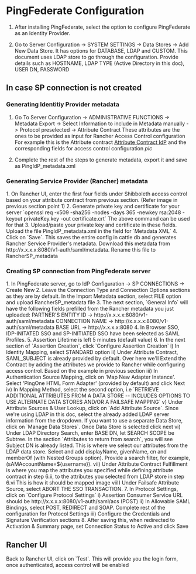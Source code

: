 <h1> PingFederate Configuration </h1>

1. After installing PingFederate, select the option to configure PingFederate as an Identity Provider.

2. Go to Server Configuration -> SYSTEM SETTINGS -> Data Stores -> Add New Data Store. It has options for DATABASE, LDAP and CUSTOM. This document uses LDAP store to go through the configuration. Provide details such as HOSTNAME, LDAP TYPE (Active Directory in this doc), USER DN, PASSWORD

<h2> In case SP connection is not created </h2>
<h3> Generating Identitiy Provider metadata </h3>

1. Go To Server Configuration -> ADMINISTRATIVE FUNCTIONS -> Metadata Export -> Select Information to include in Metadata manually -> Protocol preselected -> Attribute Contract
These attributes are the ones to be provided as input for Rancher Access Control configuration
For example this is the Attribute contract [Attribute Contract IdP](https://github.com/mrajashree/Documents/blob/master/images/IdP-metadata-creation.png)
and the corresponding fields for access control configuration *pic*

2. Complete the rest of the steps to generate metadata, export it and save as PingIdP_metadata.xml

<h3> Generating Service Provider (Rancher) metadata </h3>
1. On Rancher UI, enter the first four fields under Shibboleth access control based on your attribute contract from previous section. (Refer image in previous section point 1)
2. Generate private key and certificate for your server
`openssl req -x509 -sha256 -nodes -days 365 -newkey rsa:2048 -keyout privateKey.key -out certificate.crt`
The above command can be used for that
3. Upload/paste your private key and certificate in these fields. Upload the file PingIdP_metadata.xml in the field for `Metadata XML`
4. Click on `Save`. This saves the entire config in cattle db and generates Rancher Service Provider's metadata.
Download this metadata from http://x.x.x.x:8080/v1-auth/saml/metadata. Rename this file to RancherSP_metadata

<h3> Creating SP connection from PingFederate server </h3>
1. In PingFederate server, go to IdP Configuration -> SP CONNECTIONS -> Create New
2. Leave the Connection Type and Connection Options sections as they are by default. In the Import Metadata section, select FILE option and upload RancherSP_metadata file
3. The next section, `General Info` will have the following fields prefilled from the Rancher metadata you just uploaded: 
PARTNER'S ENTITY ID -> http://x.x.x.x:8080/v1-auth/saml/metadata
CONNECTION NAME -> http://x.x.x.x:8080/v1-auth/saml/metadata
BASE URL -> http://x.x.x.x:8080
4. In Browser SSO, IDP-INITATED SSO and SP-INITIATED SSO have been selected as SAML Profiles. 
5. Assertion Lifetime is left 5 minutes (default value)
6. In the next section of `Assertion Creation`, click `Configure Assertion Creation`
	i) In Identity Mapping, select STANDARD option
	ii) Under Attribute Contract, SAML_SUBJECT is already provided by default. Over here we'll Extend the Contract by adding the attributes we provide to Rancher while configuring access control. Based on the example in previous section
	iii) In Authentication Source Mapping, click on 'Map New Adapter Instance'. Select 'PingOne HTML Form Adapter' (provided by default) and click Next
	iv) In Mapping Method, select the second option, i.e 
	`RETRIEVE ADDITIONAL ATTRIBUTES FROM A DATA STORE -- INCLUDES OPTIONS TO USE ALTERNATE DATA STORES AND/OR A FAILSAFE MAPPING`
	v) Under Attribute Sources & User Lookup, click on `Add Attribute Source`. Since we're using LDAP in this doc, select the already added LDAP server information from the dropdown. If you want to use a separate Data Store, click on `Manage Data Stores`. Once Data Store is selected click next
	vi) Under LDAP Directory Search, enter BASE DN, let SEARCH SCOPE be Subtree. In the section `Attributes to return from search`, you will see Subject DN is already listed. This is where we select our attributes from the LDAP data store. Select and add displayName, givenName, cn and memberOf (with Nested Groups option). Provide a search filter, for example, (sAMAccountName=${username}). 
	vii) Under Attribute Contract Fulfillment is where you map the attributes you specified while defining attribute contract in step 6.ii, to the attributes you selected from LDAP store in step 6.vi
	This is how it should be mapped
	image
	viiI) Under Failsafe Attribute Source, select ABORT THE SSO TRANSACTION.
7. In Protocol Settings, click on `Configure Protocol Settings`
	i) Assertion Consumer Service URL should be http://x.x.x.x:8080/v1-auth/saml/acs (POST)
	ii) In Allowable SAML Bindings, select POST, REDIRECT and SOAP. Complete rest of the configuration for Protocol Settings
	iii) Configure the Credentials and Signature Verification sections
8. After saving this, when redirected to Activation & Summary page, set Connection Status to Active and click Save

<h2> Rancher UI </h2>
Back to Rancher UI, click on `Test`. This will provide you the login form, once authenticated, access control will be enabled


